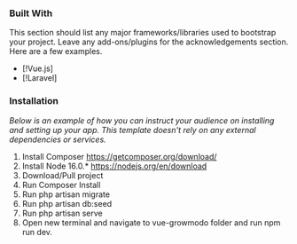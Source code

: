 ### Built With

This section should list any major frameworks/libraries used to bootstrap your project. Leave any add-ons/plugins for the acknowledgements section. Here are a few examples.


* [!Vue.js]
* [!Laravel]

### Installation

_Below is an example of how you can instruct your audience on installing and setting up your app. This template doesn't rely on any external dependencies or services._

1. Install Composer https://getcomposer.org/download/
2. Install Node 16.0.* https://nodejs.org/en/download
3. Download/Pull project
4. Run Composer Install
5. Run php artisan migrate
6. Run php artisan db:seed
7. Run php artisan serve
8. Open new terminal and navigate to vue-growmodo folder and run npm run dev.